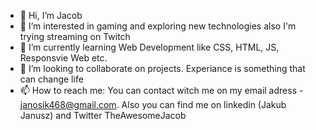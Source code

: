 - 👋 Hi, I’m Jacob
- 👀 I’m interested in gaming and exploring new technologies also I'm trying streaming on Twitch
- 🌱 I’m currently learning Web Development like CSS, HTML, JS, Responsvie Web etc.
- 💞️ I’m looking to collaborate on projects. Experiance is something that can change life
- 📫 How to reach me: You can contact witch me on my email adress - janosik468@gmail.com. Also you can find me on linkedin (Jakub Janusz) and Twitter TheAwesomeJacob

<!---
TheAwesomeJacob/TheAwesomeJacob is a ✨ special ✨ repository because its `README.md` 
--->

